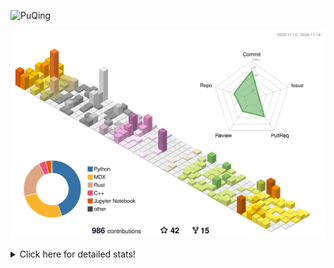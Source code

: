 ![PuQing](https://user-images.githubusercontent.com/27223114/171565019-9a56fae6-b08b-421f-99db-7e830da42371.png)

![](./profile-3d-contrib/profile-season-animate.svg)

<details>
<summary>Click here for detailed stats!</summary>

<!--START_SECTION:waka-->
![Lines of code](https://img.shields.io/badge/From%20Hello%20World%20I%27ve%20Written-1.2%20million%20lines%20of%20code-blue)

**🐱 My GitHub Data** 

> 📦 411.6 kB Used in GitHub's Storage 
 > 
> 🏆 687 Contributions in the Year 2024
 > 
> 🚫 Not Opted to Hire
 > 
> 📜 61 Public Repositories 
 > 
> 🔑 30 Private Repositories 
 > 
**I'm a Night 🦉** 

```text
🌞 Morning                464 commits         ██░░░░░░░░░░░░░░░░░░░░░░░   06.46 % 
🌆 Daytime                3057 commits        ███████████░░░░░░░░░░░░░░   42.59 % 
🌃 Evening                1555 commits        █████░░░░░░░░░░░░░░░░░░░░   21.66 % 
🌙 Night                  2102 commits        ███████░░░░░░░░░░░░░░░░░░   29.28 % 
```


📊 **This Week I Spent My Time On** 

```text
💬 Programming Languages: 
Browsing                 15 hrs 33 mins      █████████████░░░░░░░░░░░░   52.04 % 
GitHubing                4 hrs 32 mins       ████░░░░░░░░░░░░░░░░░░░░░   15.17 % 
Searching                2 hrs 46 mins       ██░░░░░░░░░░░░░░░░░░░░░░░   09.29 % 
Fish Touching            1 hr 59 mins        ██░░░░░░░░░░░░░░░░░░░░░░░   06.69 % 
Typst                    1 hr 46 mins        █░░░░░░░░░░░░░░░░░░░░░░░░   05.94 % 

🔥 Editors: 
Chrome                   25 hrs 22 mins      █████████████████████░░░░   84.88 % 
VS Code                  3 hrs 43 mins       ███░░░░░░░░░░░░░░░░░░░░░░   12.47 % 
fish                     46 mins             █░░░░░░░░░░░░░░░░░░░░░░░░   02.60 % 
Obsidian                 1 min               ░░░░░░░░░░░░░░░░░░░░░░░░░   00.06 % 

💻 Operating System: 
Mac                      26 hrs 10 mins      ██████████████████████░░░   87.53 % 
WSL                      2 hrs 56 mins       ██░░░░░░░░░░░░░░░░░░░░░░░   09.84 % 
Linux                    47 mins             █░░░░░░░░░░░░░░░░░░░░░░░░   02.63 % 
```


<!--END_SECTION:waka-->
</details>
